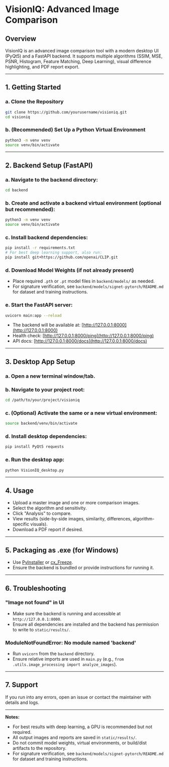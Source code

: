 # VisionIQ: Advanced Image Comparison

## Overview
VisionIQ is an advanced image comparison tool with a modern desktop UI (PyQt5) and a FastAPI backend. It supports multiple algorithms (SSIM, MSE, PSNR, Histogram, Feature Matching, Deep Learning), visual difference highlighting, and PDF report export.

---

## 1. Getting Started

### a. Clone the Repository
```sh
git clone https://github.com/yourusername/visioniq.git
cd visioniq
```

### b. (Recommended) Set Up a Python Virtual Environment
```sh
python3 -m venv venv
source venv/bin/activate
```

---

## 2. Backend Setup (FastAPI)

### a. Navigate to the backend directory:
```sh
cd backend
```

### b. Create and activate a backend virtual environment (optional but recommended):
```sh
python3 -m venv venv
source venv/bin/activate
```

### c. Install backend dependencies:
```sh
pip install -r requirements.txt
# For best deep learning support, also run:
pip install git+https://github.com/openai/CLIP.git
```

### d. Download Model Weights (if not already present)
- Place required `.pth` or `.pt` model files in `backend/models/` as needed.
- For signature verification, see `backend/models/signet-pytorch/README.md` for dataset and training instructions.

### e. Start the FastAPI server:
```sh
uvicorn main:app --reload
```
- The backend will be available at: [http://127.0.0.1:8000](http://127.0.0.1:8000)
- Health check: [http://127.0.0.1:8000/ping](http://127.0.0.1:8000/ping)
- API docs: [http://127.0.0.1:8000/docs](http://127.0.0.1:8000/docs)

---

## 3. Desktop App Setup

### a. Open a new terminal window/tab.

### b. Navigate to your project root:
```sh
cd /path/to/your/project/visioniq
```

### c. (Optional) Activate the same or a new virtual environment:
```sh
source backend/venv/bin/activate
```

### d. Install desktop dependencies:
```sh
pip install PyQt5 requests
```

### e. Run the desktop app:
```sh
python VisionIQ_desktop.py
```

---

## 4. Usage

- Upload a master image and one or more comparison images.
- Select the algorithm and sensitivity.
- Click "Analysis" to compare.
- View results (side-by-side images, similarity, differences, algorithm-specific visuals).
- Download a PDF report if desired.

---

## 5. Packaging as .exe (for Windows)
- Use [PyInstaller](https://pyinstaller.org/) or [cx_Freeze](https://cx-freeze.readthedocs.io/).
- Ensure the backend is bundled or provide instructions for running it.

---

## 6. Troubleshooting

### "Image not found" in UI
- Make sure the backend is running and accessible at `http://127.0.0.1:8000`.
- Ensure all dependencies are installed and the backend has permission to write to `static/results/`.

### ModuleNotFoundError: No module named 'backend'
- Run `uvicorn` from the `backend` directory.
- Ensure relative imports are used in `main.py` (e.g., `from .utils.image_processing import analyze_images`).

---

## 7. Support

If you run into any errors, open an issue or contact the maintainer with details and logs.

---

**Notes:**
- For best results with deep learning, a GPU is recommended but not required.
- All output images and reports are saved in `static/results/`.
- Do not commit model weights, virtual environments, or build/dist artifacts to the repository.
- For signature verification, see `backend/models/signet-pytorch/README.md` for dataset and training instructions. 